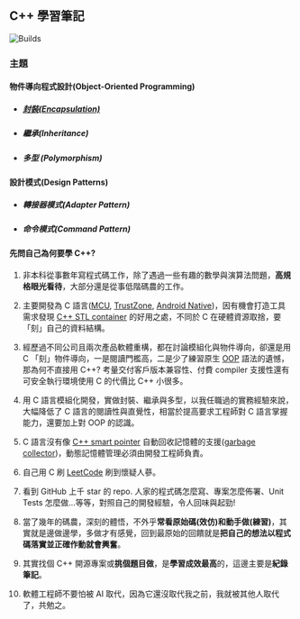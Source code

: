 ## C++ 學習筆記

![Builds](https://github.com/phycore/cpp_learning_notes/actions/workflows/Builds.yml/badge.svg)

### 主題
#### 物件導向程式設計(Object-Oriented Programming)
- ##### [封裝(Encapsulation)](docs/encapsulation_cpp.md#top)
- ##### 繼承(Inheritance)
- ##### 多型 (Polymorphism)

#### 設計模式(Design Patterns)
- ##### 轉接器模式(Adapter Pattern)
- ##### 命令模式(Command Pattern)

#### 先問自己為何要學 C++?
1. 非本科從事數年寫程式碼工作，除了遇過一些有趣的數學與演算法問題，**高規格眼光看待**，大部分還是從事低階碼農的工作。

1. 主要開發為 C 語言([MCU](https://www.arm.com/products/silicon-ip-cpu/cortex-m/cortex-m4), [TrustZone](https://www.arm.com/technologies/trustzone-for-cortex-a), [Android Native](https://developer.android.com/ndk))，因有機會打造工具需求發現 [C++ STL container](https://cplusplus.com/reference/stl/) 的好用之處，不同於 C 在硬體資源取捨，要「刻」自己的資料結構。

1. 經歷過不同公司且兩次產品軟體重構，都在討論模組化與物件導向，卻還是用 C 「刻」物件導向，一是閱讀門檻高，二是少了練習原生 [OOP](https://www.techtarget.com/searchapparchitecture/definition/object-oriented-programming-OOP) 語法的遺憾，那為何不直接用 C++? 考量交付客戶版本兼容性、付費 compiler 支援性還有可安全執行環境使用 C 的代價比 C++ 小很多。

1. 用 C 語言模組化開發，實做封裝、繼承與多型，以我任職過的實務經驗來說，大幅降低了 C 語言的閱讀性與直覺性，相當於提高要求工程師對 C 語言掌握能力，還要加上對 OOP 的認識。

1. C 語言沒有像 [C++ smart pointer](https://learn.microsoft.com/en-us/cpp/cpp/smart-pointers-modern-cpp?view=msvc-170) 自動回收記憶體的支援([garbage collector](https://en.wikipedia.org/wiki/Garbage_collection_(computer_science)))，動態記憶體管理必須由開發工程師負責。

1. 自己用 C 刷 [LeetCode](https://leetcode.com/) 刷到懷疑人蔘。

1. 看到 GitHub 上千 star 的 repo. 人家的程式碼怎麼寫、專案怎麼佈署、Unit Tests 怎麼做...等等，對照自己的開發經驗，令人回味與起勁!

1. 當了幾年的碼農，深刻的體悟，不外乎**常看原始碼(效仿)**和**動手做(練習)**，其實就是邊做邊學，多做才有感覺，回到最原始的回饋就是**把自己的想法以程式碼落實並正確作動就會興奮**。

1. 其實找個 C++ 開源專案或**挑個題目做**，是**學習成效最高**的，這邊主要是**紀錄筆記**。

1. 軟體工程師不要怕被 AI 取代，因為它還沒取代我之前，我就被其他人取代了，共勉之。